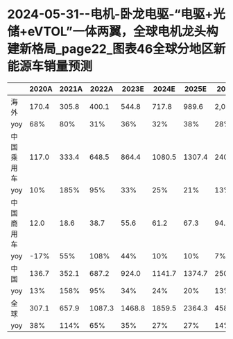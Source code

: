 # 2024-05-31--电机-卧龙电驱-“电驱+光储+eVTOL”一体两翼，全球电机龙头构建新格局_page22_图表46全球分地区新能源车销量预测

|   | 2020A | 2021A | 2022A | 2023E | 2024E | 2025E | 2030E |
|---|------|------|------|------|------|------|------|
| 海外 | 170.4 | 305.8 | 400.1 | 544.8 | 717.8 | 989.6 | 2,080.5 |
| yoy | 68% | 80% | 31% | 36% | 32% | 38% | 28% |
| 中国乘用车 | 117.0 | 333.4 | 648.5 | 864.4 | 1080.5 | 1307.4 | 2408.8 |
| yoy | 10% | 185% | 95% | 33% | 25% | 21% | 13% |
| 中国商用车 | 12.0 | 18.6 | 38.7 | 55.6 | 61.2 | 67.3 | 94.4 |
| yoy | -17% | 55% | 108% | 44% | 10% | 10% | 7% |
| 中国 | 136.7 | 352.1 | 687.2 | 924.0 | 1141.7 | 1374.7 | 2503.2 |
| yoy | 13% | 158% | 95% | 34% | 24% | 20% | 13% |
| 全球 | 307.1 | 657.9 | 1087.3 | 1468.8 | 1859.5 | 2364.3 | 4583.6 |
| yoy | 38% | 114% | 65% | 35% | 27% | 27% | 14% |